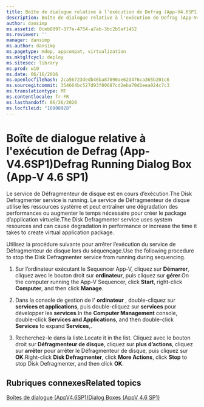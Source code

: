 ```yaml
---
title: Boîte de dialogue relative à l'exécution de Defrag (App-V4.6SP1)
description: Boîte de dialogue relative à l'exécution de Defrag (App-V4.6SP1)
author: dansimp
ms.assetid: 0ceb0897-377e-4754-a7ab-3bc2b5af1452
ms.reviewer: ''
manager: dansimp
ms.author: dansimp
ms.pagetype: mdop, appcompat, virtualization
ms.mktglfcycl: deploy
ms.sitesec: library
ms.prod: w10
ms.date: 06/16/2016
ms.openlocfilehash: 2ca56723dedb46ba87890ae62d476ca365b201c6
ms.sourcegitcommit: 354664bc527d93f80687cd2eba70d1eea024c7c3
ms.translationtype: MT
ms.contentlocale: fr-FR
ms.lasthandoff: 06/26/2020
ms.locfileid: "10808928"
---
```

# <span data-ttu-id="0d2da-103">Boîte de dialogue relative à l'exécution de Defrag (App-V4.6SP1)</span><span class="sxs-lookup"><span data-stu-id="0d2da-103">Defrag Running Dialog Box (App-V 4.6 SP1)</span></span>


<span data-ttu-id="0d2da-104">Le service de Défragmenteur de disque est en cours d’exécution.</span><span class="sxs-lookup"><span data-stu-id="0d2da-104">The Disk Defragmenter service is running.</span></span> <span data-ttu-id="0d2da-105">Le service de Défragmenteur de disque utilise les ressources système et peut entraîner une dégradation des performances ou augmenter le temps nécessaire pour créer le package d’application virtuelle.</span><span class="sxs-lookup"><span data-stu-id="0d2da-105">The Disk Defragmenter service uses system resources and can cause degradation in performance or increase the time it takes to create virtual application package.</span></span>

<span data-ttu-id="0d2da-106">Utilisez la procédure suivante pour arrêter l’exécution du service de Défragmenteur de disque lors du séquençage.</span><span class="sxs-lookup"><span data-stu-id="0d2da-106">Use the following procedure to stop the Disk Defragmenter service from running during sequencing.</span></span>

1.  <span data-ttu-id="0d2da-107">Sur l’ordinateur exécutant le Sequencer App-V, cliquez sur **Démarrer**, cliquez avec le bouton droit sur **ordinateur**, puis cliquez sur **gérer**.</span><span class="sxs-lookup"><span data-stu-id="0d2da-107">On the computer running the App-V Sequencer, click **Start**, right-click **Computer**, and then click **Manage**.</span></span>

2.  <span data-ttu-id="0d2da-108">Dans la console de gestion de l' **ordinateur** , double-cliquez sur **services et applications**, puis double-cliquez sur **services** pour développer les **services**.</span><span class="sxs-lookup"><span data-stu-id="0d2da-108">In the **Computer Management** console, double-click **Services and Applications**, and then double-click **Services** to expand **Services**,.</span></span>

3.  <span data-ttu-id="0d2da-109">Recherchez-le dans la liste.</span><span class="sxs-lookup"><span data-stu-id="0d2da-109">Locate it in the list.</span></span> <span data-ttu-id="0d2da-110">Cliquez avec le bouton droit sur **Défragmenteur de disque**, cliquez sur **plus d’actions**, cliquez sur **arrêter** pour arrêter le Défragmenteur de disque, puis cliquez sur **OK**.</span><span class="sxs-lookup"><span data-stu-id="0d2da-110">Right-click **Disk Defragmenter**, click **More Actions**, click **Stop** to stop Disk Defragmenter, and then click **OK**.</span></span>

## <span data-ttu-id="0d2da-111">Rubriques connexes</span><span class="sxs-lookup"><span data-stu-id="0d2da-111">Related topics</span></span>


[<span data-ttu-id="0d2da-112">Boîtes de dialogue (AppV4.6SP1)</span><span class="sxs-lookup"><span data-stu-id="0d2da-112">Dialog Boxes (AppV 4.6 SP1)</span></span>](dialog-boxes--appv-46-sp1-.md)

 

 





